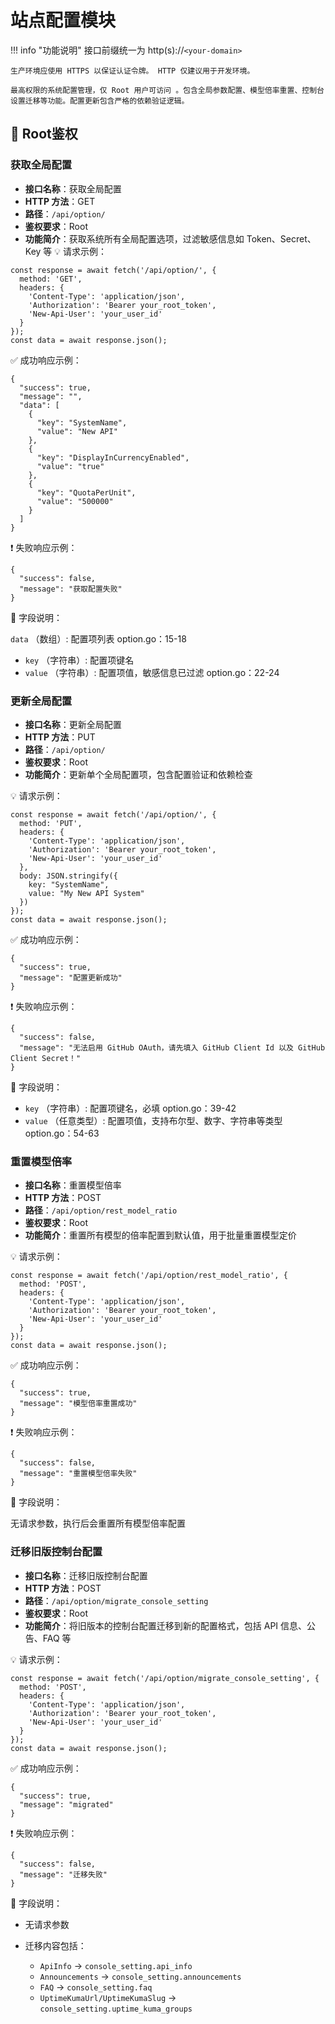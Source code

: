 # 站点配置模块

!!! info "功能说明"
    接口前缀统一为 http(s)://`<your-domain>`

    生产环境应使用 HTTPS 以保证认证令牌。 HTTP 仅建议用于开发环境。

    最高权限的系统配置管理，仅 Root 用户可访问 。包含全局参数配置、模型倍率重置、控制台设置迁移等功能。配置更新包含严格的依赖验证逻辑。

## 🔐 Root鉴权

### 获取全局配置
- **接口名称**：获取全局配置
- **HTTP 方法**：GET
- **路径**：`/api/option/`
- **鉴权要求**：Root
- **功能简介**：获取系统所有全局配置选项，过滤敏感信息如 Token、Secret、Key 等
💡 请求示例：

```
const response = await fetch('/api/option/', {  
  method: 'GET',  
  headers: {  
    'Content-Type': 'application/json',  
    'Authorization': 'Bearer your_root_token',
    'New-Api-User': 'your_user_id'
  }  
});  
const data = await response.json();
```

✅ 成功响应示例：

```
{  
  "success": true,  
  "message": "",  
  "data": [  
    {  
      "key": "SystemName",  
      "value": "New API"  
    },  
    {  
      "key": "DisplayInCurrencyEnabled",  
      "value": "true"  
    },  
    {  
      "key": "QuotaPerUnit",  
      "value": "500000"  
    }  
  ]  
}
```

❗ 失败响应示例：

```
{  
  "success": false,  
  "message": "获取配置失败"  
}
```

🧾 字段说明：

`data` （数组）: 配置项列表 option.go：15-18

- `key` （字符串）: 配置项键名
- `value` （字符串）: 配置项值，敏感信息已过滤 option.go：22-24


### 更新全局配置

- **接口名称**：更新全局配置
- **HTTP 方法**：PUT
- **路径**：`/api/option/`
- **鉴权要求**：Root
- **功能简介**：更新单个全局配置项，包含配置验证和依赖检查

💡 请求示例：

```
const response = await fetch('/api/option/', {  
  method: 'PUT',  
  headers: {  
    'Content-Type': 'application/json',  
    'Authorization': 'Bearer your_root_token',
    'New-Api-User': 'your_user_id'
  },  
  body: JSON.stringify({  
    key: "SystemName",  
    value: "My New API System"  
  })  
});  
const data = await response.json();
```

✅ 成功响应示例：

```
{  
  "success": true,  
  "message": "配置更新成功"  
}
```

❗ 失败响应示例：

```
{  
  "success": false,  
  "message": "无法启用 GitHub OAuth，请先填入 GitHub Client Id 以及 GitHub Client Secret！"  
}
```

🧾 字段说明：

- `key` （字符串）: 配置项键名，必填 option.go：39-42
- `value` （任意类型）: 配置项值，支持布尔型、数字、字符串等类型 option.go：54-63

### 重置模型倍率

- **接口名称**：重置模型倍率
- **HTTP 方法**：POST
- **路径**：`/api/option/rest_model_ratio`
- **鉴权要求**：Root
- **功能简介**：重置所有模型的倍率配置到默认值，用于批量重置模型定价

💡 请求示例：

```
const response = await fetch('/api/option/rest_model_ratio', {  
  method: 'POST',  
  headers: {  
    'Content-Type': 'application/json',  
    'Authorization': 'Bearer your_root_token',
    'New-Api-User': 'your_user_id'
  }  
});  
const data = await response.json();
```

✅ 成功响应示例：

```
{  
  "success": true,  
  "message": "模型倍率重置成功"  
}
```

❗ 失败响应示例：

```
{  
  "success": false,  
  "message": "重置模型倍率失败"  
}
```

🧾 字段说明：

无请求参数，执行后会重置所有模型倍率配置

### 迁移旧版控制台配置

- **接口名称**：迁移旧版控制台配置
- **HTTP 方法**：POST
- **路径**：`/api/option/migrate_console_setting`
- **鉴权要求**：Root
- **功能简介**：将旧版本的控制台配置迁移到新的配置格式，包括 API 信息、公告、FAQ 等

💡 请求示例：

```
const response = await fetch('/api/option/migrate_console_setting', {  
  method: 'POST',  
  headers: {  
    'Content-Type': 'application/json',  
    'Authorization': 'Bearer your_root_token',
    'New-Api-User': 'your_user_id'
  }  
});  
const data = await response.json();
```

✅ 成功响应示例：

```
{  
  "success": true,  
  "message": "migrated"  
}
```

❗ 失败响应示例：

```
{  
  "success": false,  
  "message": "迁移失败"  
}
```

🧾 字段说明：

- 无请求参数
- 迁移内容包括：

    - `ApiInfo` → `console_setting.api_info` 
    - `Announcements` → `console_setting.announcements` 
    - `FAQ` → `console_setting.faq` 
    - `UptimeKumaUrl/UptimeKumaSlug` → `console_setting.uptime_kuma_groups` 


